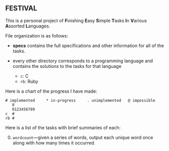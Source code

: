 ## FESTIVAL

This is a personal project of **F**inishing **E**asy **S**imple **T**asks
**I**n **V**arious **A**ssorted **L**anguages.

File organization is as follows:

* **specs** contains the full specifications and other information for all of
  the tasks.

* every other directory corresponds to a programming language and contains the
  solutions to the tasks for that language

    * `c`: C
    * `rb`: Ruby

Here is a chart of the progress I have made:

    # implemented     * in-progress     . unimplemented   @ impossible
       0
       0123456789
    c  #
    rb #

Here is a list of the tasks with brief summaries of each:

0. `wordcount`&mdash;given a series of words, output each unique word once
   along with how many times it occurred.
